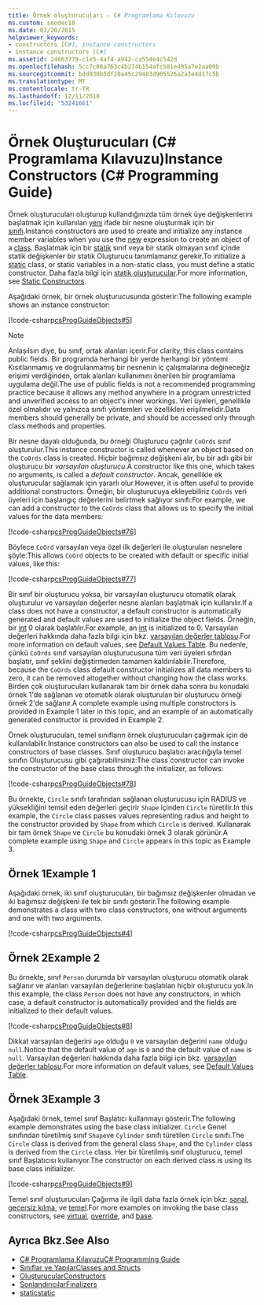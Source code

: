 ```yaml
---
title: Örnek oluşturucuları - C# Programlama Kılavuzu
ms.custom: seodec18
ms.date: 07/20/2015
helpviewer_keywords:
- constructors [C#], instance constructors
- instance constructors [C#]
ms.assetid: 24663779-c1e5-4af4-a942-ca554e4c542d
ms.openlocfilehash: 5cc7c06a763c4b274b154afc581e495a7e2aa09b
ms.sourcegitcommit: bdd930b5df20a45c29483d905526a2a3e4d17c5b
ms.translationtype: MT
ms.contentlocale: tr-TR
ms.lasthandoff: 12/11/2018
ms.locfileid: "53241661"
---
```

# <a name="instance-constructors-c-programming-guide"></a><span data-ttu-id="5ca3b-102">Örnek Oluşturucuları (C# Programlama Kılavuzu)</span><span class="sxs-lookup"><span data-stu-id="5ca3b-102">Instance Constructors (C# Programming Guide)</span></span>
<span data-ttu-id="5ca3b-103">Örnek oluşturucuları oluşturup kullandığınızda tüm örnek üye değişkenlerini başlatmak için kullanılan [yeni](../../../csharp/language-reference/keywords/new.md) ifade bir nesne oluşturmak için bir [sınıfı](../../../csharp/language-reference/keywords/class.md).</span><span class="sxs-lookup"><span data-stu-id="5ca3b-103">Instance constructors are used to create and initialize any instance member variables when you use the [new](../../../csharp/language-reference/keywords/new.md) expression to create an object of a [class](../../../csharp/language-reference/keywords/class.md).</span></span> <span data-ttu-id="5ca3b-104">Başlatmak için bir [statik](../../../csharp/language-reference/keywords/static.md) sınıf veya bir statik olmayan sınıf içinde statik değişkenler bir statik Oluşturucu tanımlamanız gerekir.</span><span class="sxs-lookup"><span data-stu-id="5ca3b-104">To initialize a [static](../../../csharp/language-reference/keywords/static.md) class, or static variables in a non-static class, you must define a static constructor.</span></span> <span data-ttu-id="5ca3b-105">Daha fazla bilgi için [statik oluşturucular](../../../csharp/programming-guide/classes-and-structs/static-constructors.md).</span><span class="sxs-lookup"><span data-stu-id="5ca3b-105">For more information, see [Static Constructors](../../../csharp/programming-guide/classes-and-structs/static-constructors.md).</span></span>  
  
 <span data-ttu-id="5ca3b-106">Aşağıdaki örnek, bir örnek oluşturucusunda gösterir:</span><span class="sxs-lookup"><span data-stu-id="5ca3b-106">The following example shows an instance constructor:</span></span>  
  
 [!code-csharp[csProgGuideObjects#5](../../../csharp/programming-guide/classes-and-structs/codesnippet/CSharp/instance-constructors_1.cs)]  
  
> [!NOTE]
>  <span data-ttu-id="5ca3b-107">Anlaşılsın diye, bu sınıf, ortak alanları içerir.</span><span class="sxs-lookup"><span data-stu-id="5ca3b-107">For clarity, this class contains public fields.</span></span> <span data-ttu-id="5ca3b-108">Bir programda herhangi bir yerde herhangi bir yöntemi Kısıtlanmamış ve doğrulanmamış bir nesnenin iç çalışmalarına değineceğiz erişimi verdiğinden, ortak alanları kullanımını önerilen bir programlama uygulama değil.</span><span class="sxs-lookup"><span data-stu-id="5ca3b-108">The use of public fields is not a recommended programming practice because it allows any method anywhere in a program unrestricted and unverified access to an object's inner workings.</span></span> <span data-ttu-id="5ca3b-109">Veri üyeleri, genellikle özel olmalıdır ve yalnızca sınıfı yöntemleri ve özellikleri erişilmelidir.</span><span class="sxs-lookup"><span data-stu-id="5ca3b-109">Data members should generally be private, and should be accessed only through class methods and properties.</span></span>  
  
 <span data-ttu-id="5ca3b-110">Bir nesne dayalı olduğunda, bu örneği Oluşturucu çağrılır `CoOrds` sınıf oluşturulur.</span><span class="sxs-lookup"><span data-stu-id="5ca3b-110">This instance constructor is called whenever an object based on the `CoOrds` class is created.</span></span> <span data-ttu-id="5ca3b-111">Hiçbir bağımsız değişkeni alır, bu bir adlı gibi bir oluşturucu bir *varsayılan oluşturucu*.</span><span class="sxs-lookup"><span data-stu-id="5ca3b-111">A constructor like this one, which takes no arguments, is called a *default constructor*.</span></span> <span data-ttu-id="5ca3b-112">Ancak, genellikle ek oluşturucular sağlamak için yararlı olur.</span><span class="sxs-lookup"><span data-stu-id="5ca3b-112">However, it is often useful to provide additional constructors.</span></span> <span data-ttu-id="5ca3b-113">Örneğin, bir oluşturucuya ekleyebiliriz `CoOrds` veri üyeleri için başlangıç değerlerini belirtmek sağlıyor sınıfı:</span><span class="sxs-lookup"><span data-stu-id="5ca3b-113">For example, we can add a constructor to the `CoOrds` class that allows us to specify the initial values for the data members:</span></span>  
  
 [!code-csharp[csProgGuideObjects#76](../../../csharp/programming-guide/classes-and-structs/codesnippet/CSharp/instance-constructors_2.cs)]  
  
 <span data-ttu-id="5ca3b-114">Böylece `CoOrd` varsayılan veya özel ilk değerleri ile oluşturulan nesnelere şöyle:</span><span class="sxs-lookup"><span data-stu-id="5ca3b-114">This allows `CoOrd` objects to be created with default or specific initial values, like this:</span></span>  
  
 [!code-csharp[csProgGuideObjects#77](../../../csharp/programming-guide/classes-and-structs/codesnippet/CSharp/instance-constructors_3.cs)]  
  
 <span data-ttu-id="5ca3b-115">Bir sınıf bir oluşturucu yoksa, bir varsayılan oluşturucu otomatik olarak oluşturulur ve varsayılan değerler nesne alanları başlatmak için kullanılır.</span><span class="sxs-lookup"><span data-stu-id="5ca3b-115">If a class does not have a constructor, a default constructor is automatically generated and default values are used to initialize the object fields.</span></span> <span data-ttu-id="5ca3b-116">Örneğin, bir [int](../../../csharp/language-reference/keywords/int.md) 0 olarak başlatılır.</span><span class="sxs-lookup"><span data-stu-id="5ca3b-116">For example, an [int](../../../csharp/language-reference/keywords/int.md) is initialized to 0.</span></span> <span data-ttu-id="5ca3b-117">Varsayılan değerleri hakkında daha fazla bilgi için bkz. [varsayılan değerler tablosu](../../../csharp/language-reference/keywords/default-values-table.md).</span><span class="sxs-lookup"><span data-stu-id="5ca3b-117">For more information on default values, see [Default Values Table](../../../csharp/language-reference/keywords/default-values-table.md).</span></span> <span data-ttu-id="5ca3b-118">Bu nedenle, çünkü `CoOrds` sınıf varsayılan oluşturucusuna tüm veri üyeleri sıfırdan başlatır, sınıf şeklini değiştirmeden tamamen kaldırılabilir.</span><span class="sxs-lookup"><span data-stu-id="5ca3b-118">Therefore, because the `CoOrds` class default constructor initializes all data members to zero, it can be removed altogether without changing how the class works.</span></span> <span data-ttu-id="5ca3b-119">Birden çok oluşturucuları kullanarak tam bir örnek daha sonra bu konudaki örnek 1'de sağlanan ve otomatik olarak oluşturulan bir oluşturucu örneği örnek 2'de sağlanır.</span><span class="sxs-lookup"><span data-stu-id="5ca3b-119">A complete example using multiple constructors is provided in Example 1 later in this topic, and an example of an automatically generated constructor is provided in Example 2.</span></span>  
  
 <span data-ttu-id="5ca3b-120">Örnek oluşturucuları, temel sınıfların örnek oluşturucuları çağırmak için de kullanılabilir.</span><span class="sxs-lookup"><span data-stu-id="5ca3b-120">Instance constructors can also be used to call the instance constructors of base classes.</span></span> <span data-ttu-id="5ca3b-121">Sınıf oluşturucu başlatıcı aracılığıyla temel sınıfın Oluşturucusu gibi çağırabilirsiniz:</span><span class="sxs-lookup"><span data-stu-id="5ca3b-121">The class constructor can invoke the constructor of the base class through the initializer, as follows:</span></span>  
  
 [!code-csharp[csProgGuideObjects#78](../../../csharp/programming-guide/classes-and-structs/codesnippet/CSharp/instance-constructors_4.cs)]  
  
 <span data-ttu-id="5ca3b-122">Bu örnekte, `Circle` sınıfı tarafından sağlanan oluşturucusu için RADIUS ve yüksekliğini temsil eden değerleri geçirir `Shape` içinden `Circle` türetilir.</span><span class="sxs-lookup"><span data-stu-id="5ca3b-122">In this example, the `Circle` class passes values representing radius and height to the constructor provided by `Shape` from which `Circle` is derived.</span></span> <span data-ttu-id="5ca3b-123">Kullanarak bir tam örnek `Shape` ve `Circle` bu konudaki örnek 3 olarak görünür.</span><span class="sxs-lookup"><span data-stu-id="5ca3b-123">A complete example using `Shape` and `Circle` appears in this topic as Example 3.</span></span>  
  
## <a name="example-1"></a><span data-ttu-id="5ca3b-124">Örnek 1</span><span class="sxs-lookup"><span data-stu-id="5ca3b-124">Example 1</span></span>  
 <span data-ttu-id="5ca3b-125">Aşağıdaki örnek, iki sınıf oluşturucuları, bir bağımsız değişkenler olmadan ve iki bağımsız değişkeni ile tek bir sınıfı gösterir.</span><span class="sxs-lookup"><span data-stu-id="5ca3b-125">The following example demonstrates a class with two class constructors, one without arguments and one with two arguments.</span></span>  
  
 [!code-csharp[csProgGuideObjects#4](../../../csharp/programming-guide/classes-and-structs/codesnippet/CSharp/instance-constructors_5.cs)]  
  
## <a name="example-2"></a><span data-ttu-id="5ca3b-126">Örnek 2</span><span class="sxs-lookup"><span data-stu-id="5ca3b-126">Example 2</span></span>  
 <span data-ttu-id="5ca3b-127">Bu örnekte, sınıf `Person` durumda bir varsayılan oluşturucu otomatik olarak sağlanır ve alanları varsayılan değerlerine başlatılan hiçbir oluşturucu yok.</span><span class="sxs-lookup"><span data-stu-id="5ca3b-127">In this example, the class `Person` does not have any constructors, in which case, a default constructor is automatically provided and the fields are initialized to their default values.</span></span>  
  
 [!code-csharp[csProgGuideObjects#8](../../../csharp/programming-guide/classes-and-structs/codesnippet/CSharp/instance-constructors_6.cs)]  
  
 <span data-ttu-id="5ca3b-128">Dikkat varsayılan değerini `age` olduğu `0` ve varsayılan değerini `name` olduğu `null`.</span><span class="sxs-lookup"><span data-stu-id="5ca3b-128">Notice that the default value of `age` is `0` and the default value of `name` is `null`.</span></span> <span data-ttu-id="5ca3b-129">Varsayılan değerleri hakkında daha fazla bilgi için bkz. [varsayılan değerler tablosu](../../../csharp/language-reference/keywords/default-values-table.md).</span><span class="sxs-lookup"><span data-stu-id="5ca3b-129">For more information on default values, see [Default Values Table](../../../csharp/language-reference/keywords/default-values-table.md).</span></span>  
  
## <a name="example-3"></a><span data-ttu-id="5ca3b-130">Örnek 3</span><span class="sxs-lookup"><span data-stu-id="5ca3b-130">Example 3</span></span>  
 <span data-ttu-id="5ca3b-131">Aşağıdaki örnek, temel sınıf Başlatıcı kullanmayı gösterir.</span><span class="sxs-lookup"><span data-stu-id="5ca3b-131">The following example demonstrates using the base class initializer.</span></span> <span data-ttu-id="5ca3b-132">`Circle` Genel sınıfından türetilmiş sınıf `Shape`ve `Cylinder` sınıfı türetilen `Circle` sınıfı.</span><span class="sxs-lookup"><span data-stu-id="5ca3b-132">The `Circle` class is derived from the general class `Shape`, and the `Cylinder` class is derived from the `Circle` class.</span></span> <span data-ttu-id="5ca3b-133">Her bir türetilmiş sınıf oluşturucu, temel sınıf Başlatıcısı kullanıyor.</span><span class="sxs-lookup"><span data-stu-id="5ca3b-133">The constructor on each derived class is using its base class initializer.</span></span>  
  
 [!code-csharp[csProgGuideObjects#9](../../../csharp/programming-guide/classes-and-structs/codesnippet/CSharp/instance-constructors_7.cs)]  
  
 <span data-ttu-id="5ca3b-134">Temel sınıf oluşturucuları Çağırma ile ilgili daha fazla örnek için bkz: [sanal](../../../csharp/language-reference/keywords/virtual.md), [geçersiz kılma](../../../csharp/language-reference/keywords/override.md), ve [temel](../../../csharp/language-reference/keywords/base.md).</span><span class="sxs-lookup"><span data-stu-id="5ca3b-134">For more examples on invoking the base class constructors, see [virtual](../../../csharp/language-reference/keywords/virtual.md), [override](../../../csharp/language-reference/keywords/override.md), and [base](../../../csharp/language-reference/keywords/base.md).</span></span>  
  
## <a name="see-also"></a><span data-ttu-id="5ca3b-135">Ayrıca Bkz.</span><span class="sxs-lookup"><span data-stu-id="5ca3b-135">See Also</span></span>

- [<span data-ttu-id="5ca3b-136">C# Programlama Kılavuzu</span><span class="sxs-lookup"><span data-stu-id="5ca3b-136">C# Programming Guide</span></span>](../../../csharp/programming-guide/index.md)  
- [<span data-ttu-id="5ca3b-137">Sınıflar ve Yapılar</span><span class="sxs-lookup"><span data-stu-id="5ca3b-137">Classes and Structs</span></span>](../../../csharp/programming-guide/classes-and-structs/index.md)  
- [<span data-ttu-id="5ca3b-138">Oluşturucular</span><span class="sxs-lookup"><span data-stu-id="5ca3b-138">Constructors</span></span>](../../../csharp/programming-guide/classes-and-structs/constructors.md)  
- [<span data-ttu-id="5ca3b-139">Sonlandırıcılar</span><span class="sxs-lookup"><span data-stu-id="5ca3b-139">Finalizers</span></span>](../../../csharp/programming-guide/classes-and-structs/destructors.md)  
- [<span data-ttu-id="5ca3b-140">static</span><span class="sxs-lookup"><span data-stu-id="5ca3b-140">static</span></span>](../../../csharp/language-reference/keywords/static.md)

